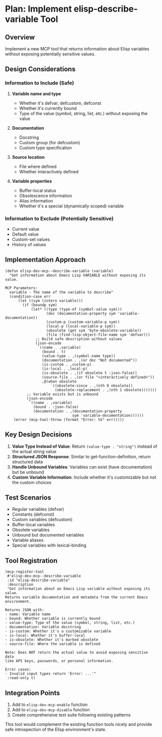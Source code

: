 # Plan: Implement elisp-describe-variable Tool

## Overview

Implement a new MCP tool that returns information about Elisp variables
without exposing potentially sensitive values.

## Design Considerations

### Information to Include (Safe)

1. **Variable name and type**

   - Whether it's defvar, defcustom, defconst
   - Whether it's currently bound
   - Type of the value (symbol, string, list, etc.) without exposing the value

1. **Documentation**

   - Docstring
   - Custom group (for defcustom)
   - Custom type specification

1. **Source location**

   - File where defined
   - Whether interactively defined

1. **Variable properties**
   - Buffer-local status
   - Obsolescence information
   - Alias information
   - Whether it's a special (dynamically scoped) variable

### Information to Exclude (Potentially Sensitive)

- Current value
- Default value
- Custom-set values
- History of values

## Implementation Approach

```elisp
(defun elisp-dev-mcp--describe-variable (variable)
  "Get information about Emacs Lisp VARIABLE without exposing its value.

MCP Parameters:
  variable - The name of the variable to describe"
  (condition-case err
      (let ((sym (intern variable)))
        (if (boundp sym)
            (let* ((type (type-of (symbol-value sym)))
                   (doc (documentation-property sym 'variable-documentation))
                   (custom-p (custom-variable-p sym))
                   (local-p (local-variable-p sym))
                   (obsolete (get sym 'byte-obsolete-variable))
                   (file (find-lisp-object-file-name sym 'defvar)))
              ;; Build safe description without values
              (json-encode
               `((name . ,variable)
                 (bound . t)
                 (value-type . ,(symbol-name type))
                 (documentation . ,(or doc "Not documented"))
                 (is-custom . ,custom-p)
                 (is-local . ,local-p)
                 (is-obsolete . ,(if obsolete t :json-false))
                 (source-file . ,(or file "<interactively defined>"))
                 ,@(when obsolete
                     `((obsolete-since . ,(nth 0 obsolete))
                       (obsolete-replacement . ,(nth 1 obsolete)))))))
          ;; Variable exists but is unbound
          (json-encode
           `((name . ,variable)
             (bound . :json-false)
             (documentation . ,(documentation-property
                               sym 'variable-documentation))))))
    (error (mcp-tool-throw (format "Error: %S" err)))))
```

## Key Design Decisions

1. **Value Type Instead of Value**: Return `(value-type . "string")`
   instead of the actual string value
1. **Structured JSON Response**: Similar to get-function-definition,
   return structured data
1. **Handle Unbound Variables**: Variables can exist (have documentation)
   but be unbound
1. **Custom Variable Information**: Include whether it's customizable but
   not the custom choices

## Test Scenarios

- Regular variables (defvar)
- Constants (defconst)
- Custom variables (defcustom)
- Buffer-local variables
- Obsolete variables
- Unbound but documented variables
- Variable aliases
- Special variables with lexical-binding

## Tool Registration

```elisp
(mcp-register-tool
 #'elisp-dev-mcp--describe-variable
 :id "elisp-describe-variable"
 :description
 "Get information about an Emacs Lisp variable without exposing its value.
Returns variable documentation and metadata from the current Emacs environment.

Returns JSON with:
- name: Variable name
- bound: Whether variable is currently bound
- value-type: Type of the value (symbol, string, list, etc.)
- documentation: Variable docstring
- is-custom: Whether it's a customizable variable
- is-local: Whether it's buffer-local
- is-obsolete: Whether it's marked obsolete
- source-file: Where the variable is defined

Note: Does NOT return the actual value to avoid exposing sensitive data
like API keys, passwords, or personal information.

Error cases:
- Invalid input types return 'Error: ...'"
 :read-only t)
```

## Integration Points

1. Add to `elisp-dev-mcp-enable` function
1. Add to `elisp-dev-mcp-disable` function
1. Create comprehensive test suite following existing patterns

This tool would complement the existing function tools nicely and provide
safe introspection of the Elisp environment's state.
